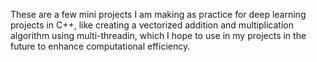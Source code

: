 These are a few mini projects I am making as practice for deep learning projects in C++, like creating a vectorized addition and multiplication algorithm using multi-threadin, which I hope to use in my projects in the future to enhance computational efficiency.
